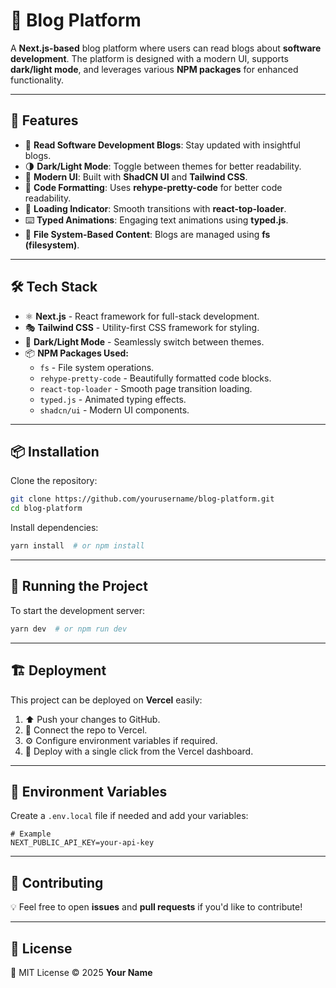 # 📝 Blog Platform

A **Next.js-based** blog platform where users can read blogs about **software development**. The platform is designed with a modern UI, supports **dark/light mode**, and leverages various **NPM packages** for enhanced functionality.

---

## 🚀 Features

- 📖 **Read Software Development Blogs**: Stay updated with insightful blogs.
- 🌗 **Dark/Light Mode**: Toggle between themes for better readability.
- 🎨 **Modern UI**: Built with **ShadCN UI** and **Tailwind CSS**.
- 📜 **Code Formatting**: Uses **rehype-pretty-code** for better code readability.
- 🚀 **Loading Indicator**: Smooth transitions with **react-top-loader**.
- ⌨️ **Typed Animations**: Engaging text animations using **typed.js**.
- 📂 **File System-Based Content**: Blogs are managed using **fs (filesystem)**.

---

## 🛠️ Tech Stack

- ⚛️ **Next.js** - React framework for full-stack development.
- 🎭 **Tailwind CSS** - Utility-first CSS framework for styling.
- 🌙 **Dark/Light Mode** - Seamlessly switch between themes.
- 📦 **NPM Packages Used:**
  - `fs` - File system operations.
  - `rehype-pretty-code` - Beautifully formatted code blocks.
  - `react-top-loader` - Smooth page transition loading.
  - `typed.js` - Animated typing effects.
  - `shadcn/ui` - Modern UI components.

---

## 📦 Installation

Clone the repository:
```bash
git clone https://github.com/yourusername/blog-platform.git
cd blog-platform
```

Install dependencies:
```bash
yarn install  # or npm install
```

---

## 🚀 Running the Project

To start the development server:
```bash
yarn dev  # or npm run dev
```

---

## 🏗️ Deployment

This project can be deployed on **Vercel** easily:
1. ⬆️ Push your changes to GitHub.
2. 🔗 Connect the repo to Vercel.
3. ⚙️ Configure environment variables if required.
4. 🚀 Deploy with a single click from the Vercel dashboard.

---

## 🔑 Environment Variables
Create a `.env.local` file if needed and add your variables:
```env
# Example
NEXT_PUBLIC_API_KEY=your-api-key
```

---

## 🤝 Contributing
💡 Feel free to open **issues** and **pull requests** if you'd like to contribute!

---

## 📄 License
📝 MIT License © 2025 **Your Name**
